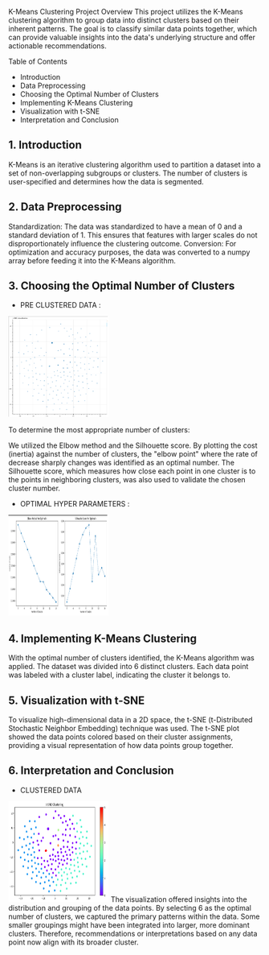 K-Means Clustering Project
Overview
This project utilizes the K-Means clustering algorithm to group data into distinct clusters based on their inherent patterns. The goal is to classify similar data points together, which can provide valuable insights into the data's underlying structure and offer actionable recommendations.

Table of Contents
- Introduction
- Data Preprocessing
- Choosing the Optimal Number of Clusters
- Implementing K-Means Clustering
- Visualization with t-SNE
- Interpretation and Conclusion

## 1. Introduction
K-Means is an iterative clustering algorithm used to partition a dataset into a set of non-overlapping subgroups or clusters. The number of clusters is user-specified and determines how the data is segmented.

## 2. Data Preprocessing
Standardization: The data was standardized to have a mean of 0 and a standard deviation of 1. This ensures that features with larger scales do not disproportionately influence the clustering outcome.
Conversion: For optimization and accuracy purposes, the data was converted to a numpy array before feeding it into the K-Means algorithm.
## 3. Choosing the Optimal Number of Clusters
- PRE CLUSTERED DATA :
<img src="./pre-cluster.png" width="200" height="200" />

To determine the most appropriate number of clusters:

We utilized the Elbow method and the Silhouette score.
By plotting the cost (inertia) against the number of clusters, the "elbow point" where the rate of decrease sharply changes was identified as an optimal number.
The Silhouette score, which measures how close each point in one cluster is to the points in neighboring clusters, was also used to validate the chosen cluster number.

- OPTIMAL HYPER PARAMETERS :
<img src="./optimal-hyperparams.png" width="200" height="200" />

## 4. Implementing K-Means Clustering
With the optimal number of clusters identified, the K-Means algorithm was applied.
The dataset was divided into 6 distinct clusters.
Each data point was labeled with a cluster label, indicating the cluster it belongs to.

## 5. Visualization with t-SNE
To visualize high-dimensional data in a 2D space, the t-SNE (t-Distributed Stochastic Neighbor Embedding) technique was used.
The t-SNE plot showed the data points colored based on their cluster assignments, providing a visual representation of how data points group together.

## 6. Interpretation and Conclusion
- CLUSTERED DATA 
<img src="./final-cluster.png" width="200" height="200" />
The visualization offered insights into the distribution and grouping of the data points.
By selecting 6 as the optimal number of clusters, we captured the primary patterns within the data. Some smaller groupings might have been integrated into larger, more dominant clusters. Therefore, recommendations or interpretations based on any data point now align with its broader cluster.



